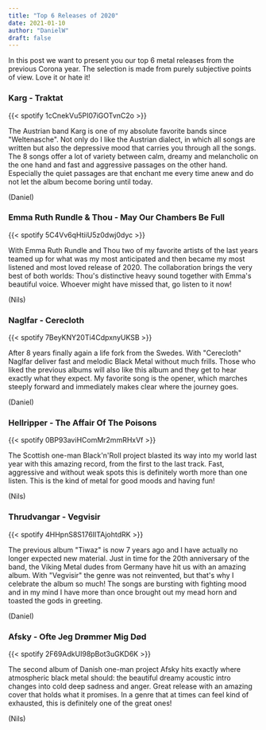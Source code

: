 ```yaml
---
title: "Top 6 Releases of 2020"
date: 2021-01-10
author: "DanielW"
draft: false
---
```


In this post we want to present you our top 6 metal releases from the previous Corona year. The selection is made from purely subjective points of view. Love it or hate it!

### Karg - Traktat

{{< spotify 1cCnekVu5PI07iGOTvnC2o >}}

The Austrian band Karg is one of my absolute favorite bands since "Weltenasche". Not only do I like the Austrian dialect, in which all songs are written but also the depressive mood that carries you through all the songs. The 8 songs offer a lot of variety between calm, dreamy and melancholic on the one hand and fast and aggressive passages on the other hand. Especially the quiet passages are that enchant me every time anew and do not let the album become boring until today.

(Daniel)

### Emma Ruth Rundle & Thou - May Our Chambers Be Full

{{< spotify 5C4Vv6qHtiiU5z0dwj0dyc >}}

With Emma Ruth Rundle and Thou two of my favorite artists of the last years teamed up for what was my most anticipated and then became my most listened and most loved release of 2020. The collaboration brings the very best of both worlds: Thou's distinctive heavy sound together with Emma's beautiful voice. Whoever might have missed that, go listen to it now!

(Nils)

### Naglfar - Cerecloth

{{< spotify 7BeyKNY20Ti4CdpxnyUKSB >}}

After 8 years finally again a life fork from the Swedes. With "Cerecloth" Naglfar deliver fast and melodic Black Metal without much frills. Those who liked the previous albums will also like this album and they get to hear exactly what they expect. My favorite song is the opener, which marches steeply forward and immediately makes clear where the journey goes.

(Daniel)

### Hellripper - The Affair Of The Poisons

{{< spotify 0BP93aviHComMr2mmRHxVf >}}

The Scottish one-man Black'n'Roll project blasted its way into my world last year with this amazing record, from the first to the last track. Fast, aggressive and without weak spots this is definitely worth more than one listen. This is the kind of metal for good moods and having fun!

(Nils)

### Thrudvangar - Vegvisir

{{< spotify 4HHpnS8S176IITAjohtdRK >}}

The previous album "Tiwaz" is now 7 years ago and I have actually no longer expected new material. Just in time for the 20th anniversary of the band, the Viking Metal dudes from Germany have hit us with an amazing album. With "Vegvisir" the genre was not reinvented, but that's why I celebrate the album so much! The songs are bursting with fighting mood and in my mind I have more than once brought out my mead horn and toasted the gods in greeting.

(Daniel)

### Afsky - Ofte Jeg Drømmer Mig Død

{{< spotify 2F69AdkUI98pBot3uGKD6K >}}

The second album of Danish one-man project Afsky hits exactly where atmospheric black metal should: the beautiful dreamy acoustic intro changes into cold deep sadness and anger. Great release with an amazing cover that holds what it promises. In a genre that at times can feel kind of exhausted, this is definitely one of the great ones!

(Nils)
